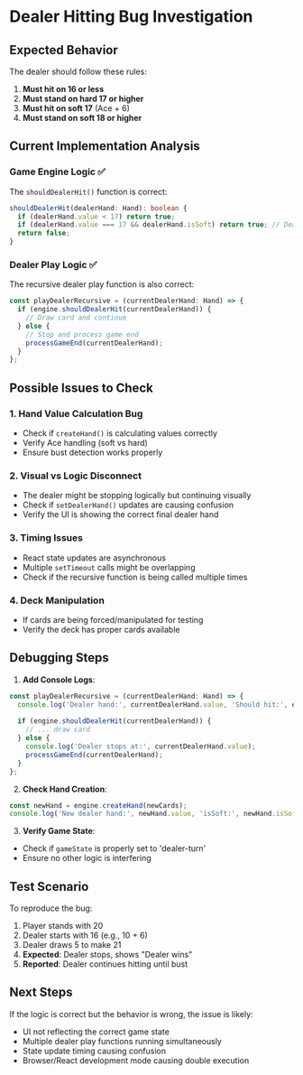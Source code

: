# Dealer Hitting Bug Investigation

## Expected Behavior
The dealer should follow these rules:
1. **Must hit on 16 or less**
2. **Must stand on hard 17 or higher**
3. **Must hit on soft 17** (Ace + 6)
4. **Must stand on soft 18 or higher**

## Current Implementation Analysis

### Game Engine Logic ✅
The `shouldDealerHit()` function is correct:
```typescript
shouldDealerHit(dealerHand: Hand): boolean {
  if (dealerHand.value < 17) return true;
  if (dealerHand.value === 17 && dealerHand.isSoft) return true; // Dealer hits soft 17
  return false;
}
```

### Dealer Play Logic ✅
The recursive dealer play function is also correct:
```typescript
const playDealerRecursive = (currentDealerHand: Hand) => {
  if (engine.shouldDealerHit(currentDealerHand)) {
    // Draw card and continue
  } else {
    // Stop and process game end
    processGameEnd(currentDealerHand);
  }
};
```

## Possible Issues to Check

### 1. Hand Value Calculation Bug
- Check if `createHand()` is calculating values correctly
- Verify Ace handling (soft vs hard)
- Ensure bust detection works properly

### 2. Visual vs Logic Disconnect
- The dealer might be stopping logically but continuing visually
- Check if `setDealerHand()` updates are causing confusion
- Verify the UI is showing the correct final dealer hand

### 3. Timing Issues
- React state updates are asynchronous
- Multiple `setTimeout` calls might be overlapping
- Check if the recursive function is being called multiple times

### 4. Deck Manipulation
- If cards are being forced/manipulated for testing
- Verify the deck has proper cards available

## Debugging Steps

1. **Add Console Logs**:
```typescript
const playDealerRecursive = (currentDealerHand: Hand) => {
  console.log('Dealer hand:', currentDealerHand.value, 'Should hit:', engine.shouldDealerHit(currentDealerHand));
  
  if (engine.shouldDealerHit(currentDealerHand)) {
    // ... draw card
  } else {
    console.log('Dealer stops at:', currentDealerHand.value);
    processGameEnd(currentDealerHand);
  }
};
```

2. **Check Hand Creation**:
```typescript
const newHand = engine.createHand(newCards);
console.log('New dealer hand:', newHand.value, 'isSoft:', newHand.isSoft, 'isBust:', newHand.isBust);
```

3. **Verify Game State**:
- Check if `gameState` is properly set to 'dealer-turn'
- Ensure no other logic is interfering

## Test Scenario
To reproduce the bug:
1. Player stands with 20
2. Dealer starts with 16 (e.g., 10 + 6)
3. Dealer draws 5 to make 21
4. **Expected**: Dealer stops, shows "Dealer wins"
5. **Reported**: Dealer continues hitting until bust

## Next Steps
If the logic is correct but the behavior is wrong, the issue is likely:
- UI not reflecting the correct game state
- Multiple dealer play functions running simultaneously
- State update timing causing confusion
- Browser/React development mode causing double execution